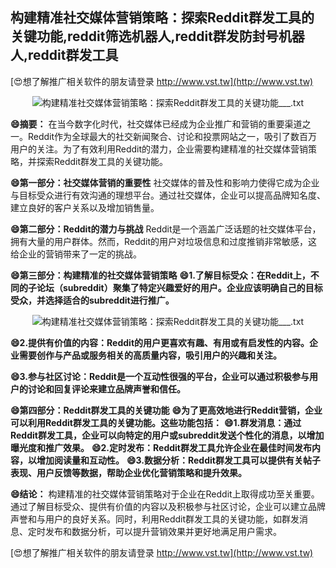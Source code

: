 ## **构建精准社交媒体营销策略：探索Reddit群发工具的关键功能,reddit筛选机器人,reddit群发防封号机器人,reddit群发工具**

[😍想了解推广相关软件的朋友请登录 http://www.vst.tw](http://www.vst.tw)

 <center><img src="https://vst.tw/MP4/tuiguang/png/6.png" alt="构建精准社交媒体营销策略：探索Reddit群发工具的关键功能___.txt"></center>

**😄摘要：**
在当今数字化时代，社交媒体已经成为企业推广和营销的重要渠道之一。Reddit作为全球最大的社交新闻聚合、讨论和投票网站之一，吸引了数百万用户的关注。为了有效利用Reddit的潜力，企业需要构建精准的社交媒体营销策略，并探索Reddit群发工具的关键功能。

**😄第一部分：社交媒体营销的重要性**
社交媒体的普及性和影响力使得它成为企业与目标受众进行有效沟通的理想平台。通过社交媒体，企业可以提高品牌知名度、建立良好的客户关系以及增加销售量。

**😄第二部分：Reddit的潜力与挑战**
Reddit是一个涵盖广泛话题的社交媒体平台，拥有大量的用户群体。然而，Reddit的用户对垃圾信息和过度推销非常敏感，这给企业的营销带来了一定的挑战。

**😄第三部分：构建精准的社交媒体营销策略**
**😄1.了解目标受众：在Reddit上，不同的子论坛（subreddit）聚集了特定兴趣爱好的用户。企业应该明确自己的目标受众，并选择适合的subreddit进行推广。**

 <center><img src="https://vst.tw/MP4/tuiguang/png/3.png" alt="构建精准社交媒体营销策略：探索Reddit群发工具的关键功能___.txt"></center>

**😄2.提供有价值的内容：Reddit的用户更喜欢有趣、有用或有启发性的内容。企业需要创作与产品或服务相关的高质量内容，吸引用户的兴趣和关注。**

**😄3.参与社区讨论：Reddit是一个互动性很强的平台，企业可以通过积极参与用户的讨论和回复评论来建立品牌声誉和信任。**

**😄第四部分：Reddit群发工具的关键功能**
**😄为了更高效地进行Reddit营销，企业可以利用Reddit群发工具的关键功能。这些功能包括：**
**😄1.群发消息：通过Reddit群发工具，企业可以向特定的用户或subreddit发送个性化的消息，以增加曝光度和推广效果。**
**😄2.定时发布：Reddit群发工具允许企业在最佳时间发布内容，以增加阅读量和互动性。**
**😄3.数据分析：Reddit群发工具可以提供有关帖子表现、用户反馈等数据，帮助企业优化营销策略和提升效果。**

**😄结论：**
构建精准的社交媒体营销策略对于企业在Reddit上取得成功至关重要。通过了解目标受众、提供有价值的内容以及积极参与社区讨论，企业可以建立品牌声誉和与用户的良好关系。同时，利用Reddit群发工具的关键功能，如群发消息、定时发布和数据分析，可以提升营销效果并更好地满足用户需求。

[😍想了解推广相关软件的朋友请登录 http://www.vst.tw](http://www.vst.tw)



